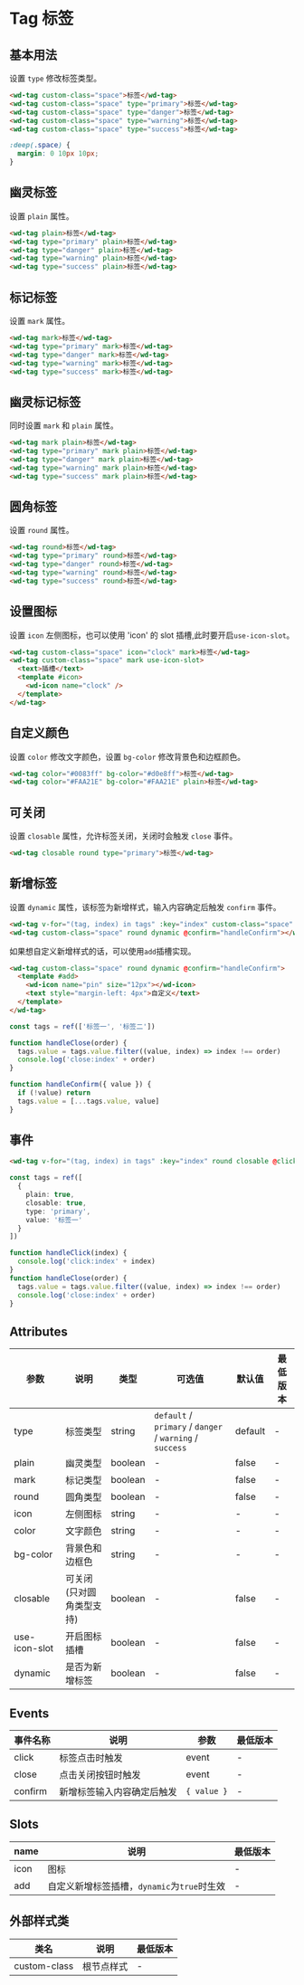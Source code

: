 # Tag 标签

## 基本用法

设置 `type` 修改标签类型。

```html
<wd-tag custom-class="space">标签</wd-tag>
<wd-tag custom-class="space" type="primary">标签</wd-tag>
<wd-tag custom-class="space" type="danger">标签</wd-tag>
<wd-tag custom-class="space" type="warning">标签</wd-tag>
<wd-tag custom-class="space" type="success">标签</wd-tag>
```

```scss
:deep(.space) {
  margin: 0 10px 10px;
}
```

## 幽灵标签

设置 `plain` 属性。

```html
<wd-tag plain>标签</wd-tag>
<wd-tag type="primary" plain>标签</wd-tag>
<wd-tag type="danger" plain>标签</wd-tag>
<wd-tag type="warning" plain>标签</wd-tag>
<wd-tag type="success" plain>标签</wd-tag>
```

## 标记标签

设置 `mark` 属性。

```html
<wd-tag mark>标签</wd-tag>
<wd-tag type="primary" mark>标签</wd-tag>
<wd-tag type="danger" mark>标签</wd-tag>
<wd-tag type="warning" mark>标签</wd-tag>
<wd-tag type="success" mark>标签</wd-tag>
```

## 幽灵标记标签

同时设置 `mark` 和 `plain` 属性。

```html
<wd-tag mark plain>标签</wd-tag>
<wd-tag type="primary" mark plain>标签</wd-tag>
<wd-tag type="danger" mark plain>标签</wd-tag>
<wd-tag type="warning" mark plain>标签</wd-tag>
<wd-tag type="success" mark plain>标签</wd-tag>
```

## 圆角标签

设置 `round` 属性。

```html
<wd-tag round>标签</wd-tag>
<wd-tag type="primary" round>标签</wd-tag>
<wd-tag type="danger" round>标签</wd-tag>
<wd-tag type="warning" round>标签</wd-tag>
<wd-tag type="success" round>标签</wd-tag>
```

## 设置图标

设置 `icon` 左侧图标，也可以使用 'icon' 的 slot 插槽,此时要开启`use-icon-slot`。

```html
<wd-tag custom-class="space" icon="clock" mark>标签</wd-tag>
<wd-tag custom-class="space" mark use-icon-slot>
  <text>插槽</text>
  <template #icon>
    <wd-icon name="clock" />
  </template>
</wd-tag>
```

## 自定义颜色

设置 `color` 修改文字颜色，设置 `bg-color` 修改背景色和边框颜色。

```html
<wd-tag color="#0083ff" bg-color="#d0e8ff">标签</wd-tag>
<wd-tag color="#FAA21E" bg-color="#FAA21E" plain>标签</wd-tag>
```

## 可关闭

设置 `closable` 属性，允许标签关闭，关闭时会触发 `close` 事件。

```html
<wd-tag closable round type="primary">标签</wd-tag>
```

## 新增标签

设置 `dynamic` 属性，该标签为新增样式，输入内容确定后触发 `confirm` 事件。

```html
<wd-tag v-for="(tag, index) in tags" :key="index" custom-class="space" round closable @close="handleClose(index)">{{item}}</wd-tag>
<wd-tag custom-class="space" round dynamic @confirm="handleConfirm"></wd-tag>
```
如果想自定义新增样式的话，可以使用`add`插槽实现。
```html
<wd-tag custom-class="space" round dynamic @confirm="handleConfirm">
  <template #add>
    <wd-icon name="pin" size="12px"></wd-icon>
    <text style="margin-left: 4px">自定义</text>
  </template>
</wd-tag>
```

```typescript
const tags = ref(['标签一', '标签二'])

function handleClose(order) {
  tags.value = tags.value.filter((value, index) => index !== order)
  console.log('close:index' + order)
}

function handleConfirm({ value }) {
  if (!value) return
  tags.value = [...tags.value, value]
}
```

## 事件

```html
<wd-tag v-for="(tag, index) in tags" :key="index" round closable @click="handleClick(index)" @close="handleClose(index)">{{tag.value}}</wd-tag>
```

```typescript
const tags = ref([
  {
    plain: true,
    closable: true,
    type: 'primary',
    value: '标签一'
  }
])

function handleClick(index) {
  console.log('click:index' + index)
}
function handleClose(order) {
  tags.value = tags.value.filter((value, index) => index !== order)
  console.log('close:index' + order)
}
```

## Attributes

| 参数          | 说明                     | 类型    | 可选值                                       | 默认值 | 最低版本 |
| ------------- | ------------------------ | ------- | -------------------------------------------- | ------ | -------- |
| type          | 标签类型                 | string  | `default` / `primary` / `danger` / `warning` / `success` | default      | -        |
| plain         | 幽灵类型                 | boolean | -                                            | false  | -        |
| mark          | 标记类型                 | boolean | -                                            | false  | -        |
| round         | 圆角类型                 | boolean | -                                            | false  | -        |
| icon          | 左侧图标                 | string  | -                                            | -      | -        |
| color         | 文字颜色                 | string  | -                                            | -      | -        |
| bg-color      | 背景色和边框色           | string  | -                                            | -      | -        |
| closable      | 可关闭(只对圆角类型支持) | boolean | -                                            | false  | -        |
| use-icon-slot | 开启图标插槽             | boolean | -                                            | false  | -        |
| dynamic       | 是否为新增标签           | boolean | -                                            | false  | -        |

## Events

| 事件名称 | 说明                       | 参数        | 最低版本 |
| -------- | -------------------------- | ----------- | -------- |
| click    | 标签点击时触发             | event       | -        |
| close    | 点击关闭按钮时触发         | event       | -        |
| confirm  | 新增标签输入内容确定后触发 | `{ value }` | -        |

## Slots

| name | 说明                                        | 最低版本 |
| ---- | ------------------------------------------- | -------- |
| icon | 图标                                        | -        |
| add  | 自定义新增标签插槽，`dynamic`为`true`时生效 | -        |

## 外部样式类

| 类名         | 说明       | 最低版本 |
| ------------ | ---------- | -------- |
| custom-class | 根节点样式 | -        |
